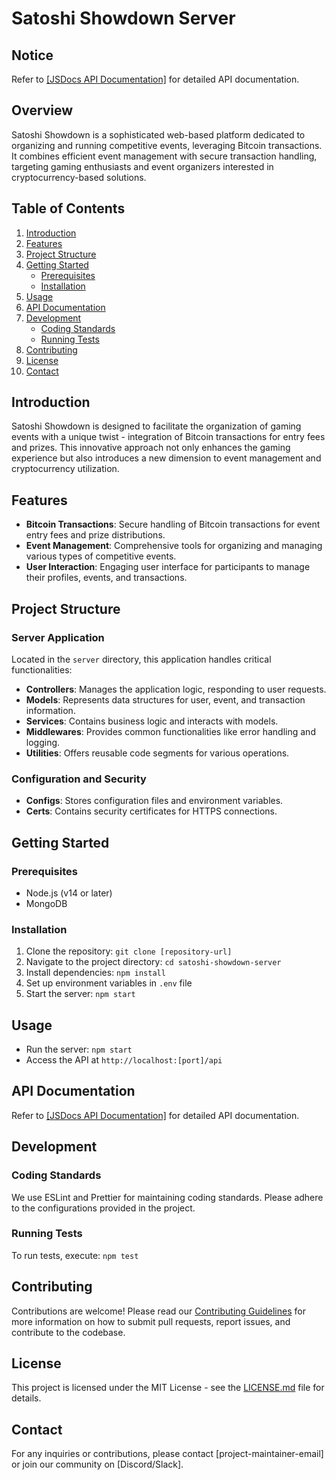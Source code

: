 # Satoshi Showdown Server

## Notice

Refer to [[JSDocs API Documentation]](https://sidebetxyz.github.io/satoshi-showdown/) for detailed API documentation.

## Overview

Satoshi Showdown is a sophisticated web-based platform dedicated to organizing and running competitive events, leveraging Bitcoin transactions. It combines efficient event management with secure transaction handling, targeting gaming enthusiasts and event organizers interested in cryptocurrency-based solutions.

## Table of Contents

1. [Introduction](#introduction)
2. [Features](#features)
3. [Project Structure](#project-structure)
4. [Getting Started](#getting-started)
   - [Prerequisites](#prerequisites)
   - [Installation](#installation)
5. [Usage](#usage)
6. [API Documentation](#api-documentation)
7. [Development](#development)
   - [Coding Standards](#coding-standards)
   - [Running Tests](#running-tests)
8. [Contributing](#contributing)
9. [License](#license)
10. [Contact](#contact)

## Introduction

Satoshi Showdown is designed to facilitate the organization of gaming events with a unique twist - integration of Bitcoin transactions for entry fees and prizes. This innovative approach not only enhances the gaming experience but also introduces a new dimension to event management and cryptocurrency utilization.

## Features

- **Bitcoin Transactions**: Secure handling of Bitcoin transactions for event entry fees and prize distributions.
- **Event Management**: Comprehensive tools for organizing and managing various types of competitive events.
- **User Interaction**: Engaging user interface for participants to manage their profiles, events, and transactions.

## Project Structure

### Server Application

Located in the `server` directory, this application handles critical functionalities:

- **Controllers**: Manages the application logic, responding to user requests.
- **Models**: Represents data structures for user, event, and transaction information.
- **Services**: Contains business logic and interacts with models.
- **Middlewares**: Provides common functionalities like error handling and logging.
- **Utilities**: Offers reusable code segments for various operations.

### Configuration and Security

- **Configs**: Stores configuration files and environment variables.
- **Certs**: Contains security certificates for HTTPS connections.

## Getting Started

### Prerequisites

- Node.js (v14 or later)
- MongoDB

### Installation

1. Clone the repository: `git clone [repository-url]`
2. Navigate to the project directory: `cd satoshi-showdown-server`
3. Install dependencies: `npm install`
4. Set up environment variables in `.env` file
5. Start the server: `npm start`

## Usage

- Run the server: `npm start`
- Access the API at `http://localhost:[port]/api`

## API Documentation

Refer to [[JSDocs API Documentation]](https://sidebetxyz.github.io/satoshi-showdown/) for detailed API documentation.

## Development

### Coding Standards

We use ESLint and Prettier for maintaining coding standards. Please adhere to the configurations provided in the project.

### Running Tests

To run tests, execute: `npm test`

## Contributing

Contributions are welcome! Please read our [Contributing Guidelines](CONTRIBUTING.md) for more information on how to submit pull requests, report issues, and contribute to the codebase.

## License

This project is licensed under the MIT License - see the [LICENSE.md](LICENSE.md) file for details.

## Contact

For any inquiries or contributions, please contact [project-maintainer-email] or join our community on [Discord/Slack].
